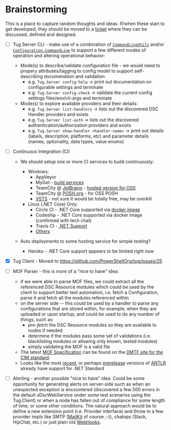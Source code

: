 # Brainstorming

This is a place to capture random thoughts and ideas.  If/when these start to get developed,
they should be moved to a [ticket](https://github.com/PowerShellOrg/tug/issues) where they
can be discussed, defined and designed.

* [ ] Tug Server CLI - make use of a combination of
  [`CommandLineUtils`](https://www.nuget.org/packages/Microsoft.Extensions.CommandLineUtils/)
  and/or [`Configuration.CommandLine`](https://www.nuget.org/packages/Microsoft.Extensions.Configuration.CommandLine/)
  to support a few different modes of operation and altering operational behavior:
  * Mode(s) to describe/validate configuration file - we would need to propery attributes/tagging
    to config model to support self-describing documenation and validation
    * e.g. `Tug.Server config-help` -> print out documentation on configurable settings and
      terminate
    * e.g. `Tug.Server config-check` -> validate the current config settings files/env/cli-args and
      terminate
  * Mode(s) to explore available providers and their details:
    * e.g. `Tug.Server list-handlers` -> lists out the discovered DSC Handler providers and exists
    * e.g. `Tug.Server list-auth` -> lists out the discovered authentication/authorization
    providers and exists
    * e.g. `Tug.Server show-handler <handler-name>` -> print out details (labels, description,
      platforms, etc) and parameter details (names, optionality, data types, value enums)

* [ ] Continuous Integration (CI)
  * We should setup one or more CI services to build continuously:
    * Windows:
      * AppVeyor
      * MyGet - [build services](http://docs.myget.org/docs/reference/build-services)
      * TeamCity @ [JetBrains](https://teamcity.jetbrains.com/) - [hosted version for OSS](https://blog.jetbrains.com/teamcity/2016/10/hosted-teamcity-for-open-source-a-new-home/)
      * TeamCity @ [POSH.org](https://powershell.org/build-server/) - for OSS POSH
      * [VSTS](https://www.visualstudio.com/team-services/continuous-integration/) - not sure it would be totally free, may be overkill
    * Linux (.NET Core) Only:
      * Circle CI - .NET Core supported via [docker image](https://discuss.circleci.com/t/net-projects/307/6)
      * Codeship - .NET Core supported via docker image (confirmed with tech chat)  
      * Travis CI - [.NET Support](https://docs.travis-ci.com/user/languages/csharp/)
      * [Others](https://github.com/ligurio/Continuous-Integration-services/blob/master/continuous-integration-services-list.md)
  
  * Auto deployments to some hosting service for simple testing?
    * Heroku - .NET Core support appears to be limited right now

* [x] Tug Client - Moved to https://github.com/PowerShellOrg/tug/issues/25

* [ ] MOF Parser - this is more of a "nice to have" idea:
  * if we were able to parse MOF files, we could extract all the referenced DSC Resource
    modules which could be used by the client to support better test automation, i.e.
    fetch a Configuration, parse it and fetch all the modules referenced within
  * on the server side -- this could be used by a handler to parse any configurations that
    are stored within, for example, when they are uploaded or upon startup, and could be
    used to do any number of things, such as:
    * *pre-fetch* the DSC Resource modules so they are available to nodes if needed
    * determine if the modules pass some set of validations (i.e. blacklisting modules
      or allowing only known, tested modules)
    * simply validating the MOF is a valid file
  * The latest [MOF Specification](http://www.dmtf.org/sites/default/files/standards/documents/DSP0221_3.0.0.pdf)
    can be found on the [DMTF site for the CIM standard](http://www.dmtf.org/standards/cim).
  * Looks like the most [recent](https://github.com/antlr/antlr4/issues/1142), or
    perhaps [prerelease](https://github.com/antlr/antlrcs/issues/42) versions of
    [ANTLR](http://antlr.org) already have support for .NET Standard

* [ ] Alerting - another possible "nice to have" idea:
  Could be some opportunity for generating alerts on server-side such as when an unexpected
  exception is encountered (discovered a few 500 errors in the default xDscWebService under
  some test scenarios using the Tug.Client) or when a node has fallen out of compliance for
  some length of time, or some other conditions.  The natural approach would be to define a
  new extension point (i.e. Provider interface) and throw in a few provider impls like SMTP
  ([MailKit](https://github.com/jstedfast/MailKit) of course ;-)), chatops (Slack, HipChat,
  etc.) or just plain old [WebHooks](https://github.com/aspnet/WebHooks).